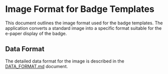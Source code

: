 # Image Format for Badge Templates

This document outlines the image format used for the badge templates. The application converts a
standard image into a specific format suitable for the e-paper display of the badge.

## Data Format

The detailed data format for the image is described in the [DATA_FORMAT.md](DATA_FORMAT.md)
document.
